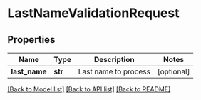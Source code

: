 # LastNameValidationRequest

## Properties
Name | Type | Description | Notes
------------ | ------------- | ------------- | -------------
**last_name** | **str** | Last name to process | [optional] 

[[Back to Model list]](../README.md#documentation-for-models) [[Back to API list]](../README.md#documentation-for-api-endpoints) [[Back to README]](../README.md)


